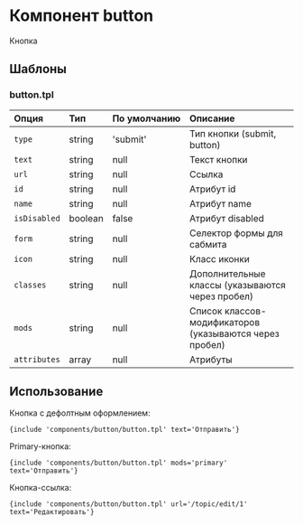 # Компонент button

Кнопка


## Шаблоны

### button.tpl

| Опция         | Тип         | По&nbsp;умолчанию  | Описание |
| :------------ | :---------- | :----------------- | :------- |
| `type`        | string      | 'submit'           | Тип кнопки (submit, button) |
| `text`        | string      | null               | Текст кнопки |
| `url`         | string      | null               | Ссылка |
| `id`          | string      | null               | Атрибут id |
| `name`        | string      | null               | Атрибут name |
| `isDisabled`  | boolean     | false              | Атрибут disabled |
| `form`        | string      | null               | Селектор формы для сабмита |
| `icon`        | string      | null               | Класс иконки |
| `classes`     | string      | null               | Дополнительные классы (указываются через пробел) |
| `mods`        | string      | null               | Список классов-модификаторов (указываются через пробел) |
| `attributes`  | array       | null               | Атрибуты |


## Использование

Кнопка с дефолтным оформлением:
```smarty
{include 'components/button/button.tpl' text='Отправить'}
```

Primary-кнопка:
```smarty
{include 'components/button/button.tpl' mods='primary' text='Отправить'}
```

Кнопка-ссылка:
```smarty
{include 'components/button/button.tpl' url='/topic/edit/1' text='Редактировать'}
```